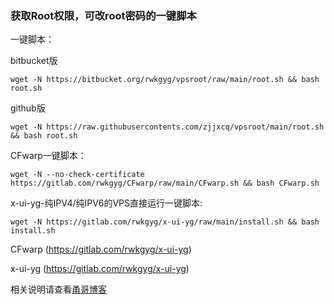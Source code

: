 ### 获取Root权限，可改root密码的一键脚本

一键脚本：

bitbucket版
```
wget -N https://bitbucket.org/rwkgyg/vpsroot/raw/main/root.sh && bash root.sh
```

github版
```
wget -N https://raw.githubusercontents.com/zjjxcq/vpsroot/main/root.sh && bash root.sh
```

CFwarp一键脚本：
```
wget -N --no-check-certificate https://gitlab.com/rwkgyg/CFwarp/raw/main/CFwarp.sh && bash CFwarp.sh
```
x-ui-yg-纯IPV4/纯IPV6的VPS直接运行一键脚本:
```
wget -N https://gitlab.com/rwkgyg/x-ui-yg/raw/main/install.sh && bash install.sh
```


CFwarp (https://gitlab.com/rwkgyg/x-ui-yg)

x-ui-yg (https://gitlab.com/rwkgyg/x-ui-yg)

相关说明请查看[甬哥博客](https://ygkkk.blogspot.com/2022/02/githubvpsrootrooteuservhax.html)


